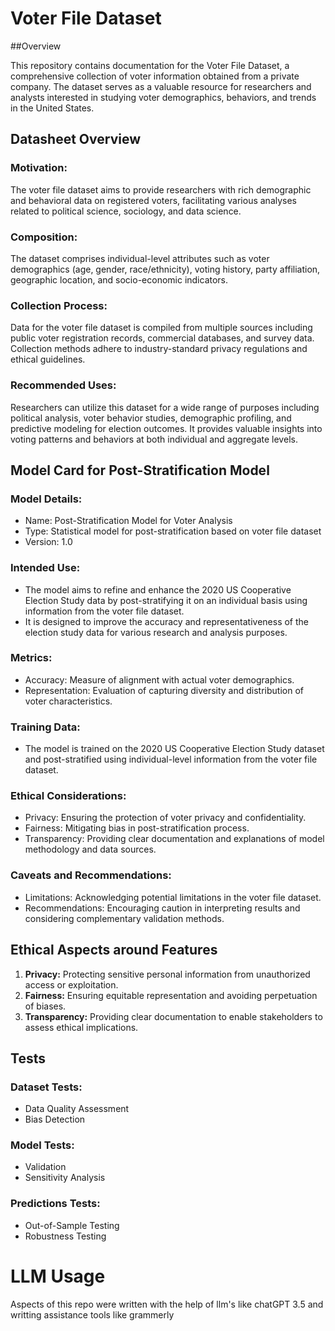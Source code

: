 # Voter File Dataset 

##Overview

This repository contains documentation for the Voter File Dataset, a comprehensive collection of voter information obtained from a private company. The dataset serves as a valuable resource for researchers and analysts interested in studying voter demographics, behaviors, and trends in the United States.

## Datasheet Overview

### Motivation:
The voter file dataset aims to provide researchers with rich demographic and behavioral data on registered voters, facilitating various analyses related to political science, sociology, and data science.

### Composition:
The dataset comprises individual-level attributes such as voter demographics (age, gender, race/ethnicity), voting history, party affiliation, geographic location, and socio-economic indicators.

### Collection Process:
Data for the voter file dataset is compiled from multiple sources including public voter registration records, commercial databases, and survey data. Collection methods adhere to industry-standard privacy regulations and ethical guidelines.

### Recommended Uses:
Researchers can utilize this dataset for a wide range of purposes including political analysis, voter behavior studies, demographic profiling, and predictive modeling for election outcomes. It provides valuable insights into voting patterns and behaviors at both individual and aggregate levels.

## Model Card for Post-Stratification Model

### Model Details:
- Name: Post-Stratification Model for Voter Analysis
- Type: Statistical model for post-stratification based on voter file dataset
- Version: 1.0

### Intended Use:
- The model aims to refine and enhance the 2020 US Cooperative Election Study data by post-stratifying it on an individual basis using information from the voter file dataset.
- It is designed to improve the accuracy and representativeness of the election study data for various research and analysis purposes.

### Metrics:
- Accuracy: Measure of alignment with actual voter demographics.
- Representation: Evaluation of capturing diversity and distribution of voter characteristics.

### Training Data:
- The model is trained on the 2020 US Cooperative Election Study dataset and post-stratified using individual-level information from the voter file dataset.

### Ethical Considerations:
- Privacy: Ensuring the protection of voter privacy and confidentiality.
- Fairness: Mitigating bias in post-stratification process.
- Transparency: Providing clear documentation and explanations of model methodology and data sources.

### Caveats and Recommendations:
- Limitations: Acknowledging potential limitations in the voter file dataset.
- Recommendations: Encouraging caution in interpreting results and considering complementary validation methods.

## Ethical Aspects around Features

1. **Privacy:** Protecting sensitive personal information from unauthorized access or exploitation.
2. **Fairness:** Ensuring equitable representation and avoiding perpetuation of biases.
3. **Transparency:** Providing clear documentation to enable stakeholders to assess ethical implications.

## Tests

### Dataset Tests:
- Data Quality Assessment
- Bias Detection

### Model Tests:
- Validation
- Sensitivity Analysis

### Predictions Tests:
- Out-of-Sample Testing
- Robustness Testing

# LLM Usage 
Aspects of this repo were written with the help of llm's like chatGPT 3.5 and writting assistance tools like grammerly 